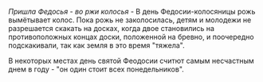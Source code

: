 _Пришла Федосья - во ржи колосья_ - В день Федосии-колосяницы рожь вымётывает колос. Пока рожь не заколосилась, детям и молодежи не разреша­ется скакать на досках, когда двое становились на противоположных концах доски, положенной на бревно, и поочередно подскакивали, так как земля в это время "тяжела".

В некоторых местах день святой Феодосии считют самым несчастным днем в году - "он один стоит всех понедельников".